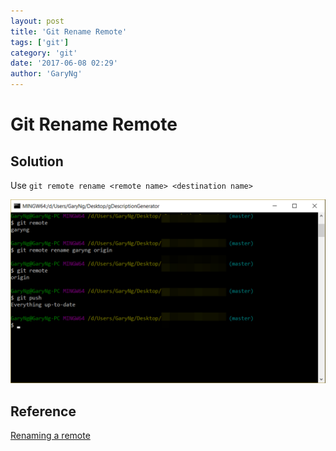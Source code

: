 ```yaml
---
layout: post
title: 'Git Rename Remote'
tags: ['git']
category: 'git'
date: '2017-06-08 02:29'
author: 'GaryNg'
---
```


# Git Rename Remote
## Solution
Use `git remote rename <remote name> <destination name>`

![Renaming remote in Git](../images/posts/git-rename-remote/2017-06-08_023105.png)

## Reference
[Renaming a remote](https://help.github.com/articles/renaming-a-remote/)
